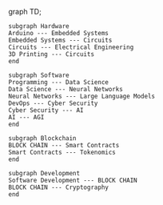 graph TD;

    subgraph Hardware
    Arduino --- Embedded Systems
    Embedded Systems --- Circuits
    Circuits --- Electrical Engineering
    3D Printing --- Circuits
    end
    
    subgraph Software
    Programming --- Data Science
    Data Science --- Neural Networks
    Neural Networks --- Large Language Models
    DevOps --- Cyber Security
    Cyber Security --- AI
    AI --- AGI
    end
    
    subgraph Blockchain
    BLOCK CHAIN --- Smart Contracts
    Smart Contracts --- Tokenomics
    end
    
    subgraph Development
    Software Development --- BLOCK CHAIN
    BLOCK CHAIN --- Cryptography
    end

